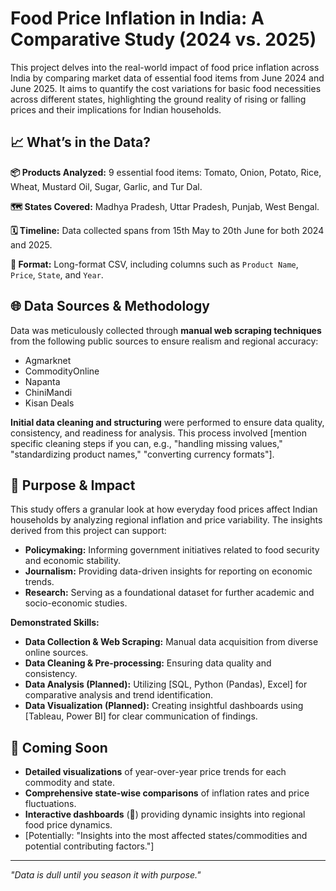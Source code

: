 # Food Price Inflation in India: A Comparative Study (2024 vs. 2025)

This project delves into the real-world impact of food price inflation across India by comparing market data of essential food items from June 2024 and June 2025. It aims to quantify the cost variations for basic food necessities across different states, highlighting the ground reality of rising or falling prices and their implications for Indian households.

## 📈 What’s in the Data?

**📦 Products Analyzed:**
9 essential food items: Tomato, Onion, Potato, Rice, Wheat, Mustard Oil, Sugar, Garlic, and Tur Dal.

**🗺️ States Covered:**
Madhya Pradesh, Uttar Pradesh, Punjab, West Bengal.

**🗓️ Timeline:**
Data collected spans from 15th May to 20th June for both 2024 and 2025.

**📂 Format:**
Long-format CSV, including columns such as `Product Name`, `Price`, `State`, and `Year`.

## 🌐 Data Sources & Methodology

Data was meticulously collected through **manual web scraping techniques** from the following public sources to ensure realism and regional accuracy:

* Agmarknet
* CommodityOnline
* Napanta
* ChiniMandi
* Kisan Deals

**Initial data cleaning and structuring** were performed to ensure data quality, consistency, and readiness for analysis. This process involved [mention specific cleaning steps if you can, e.g., "handling missing values," "standardizing product names," "converting currency formats"].

## 🎯 Purpose & Impact

This study offers a granular look at how everyday food prices affect Indian households by analyzing regional inflation and price variability. The insights derived from this project can support:

* **Policymaking:** Informing government initiatives related to food security and economic stability.
* **Journalism:** Providing data-driven insights for reporting on economic trends.
* **Research:** Serving as a foundational dataset for further academic and socio-economic studies.

**Demonstrated Skills:**
* **Data Collection & Web Scraping:** Manual data acquisition from diverse online sources.
* **Data Cleaning & Pre-processing:** Ensuring data quality and consistency.
* **Data Analysis (Planned):** Utilizing [SQL, Python (Pandas), Excel] for comparative analysis and trend identification.
* **Data Visualization (Planned):** Creating insightful dashboards using [Tableau, Power BI] for clear communication of findings.

## 🚀 Coming Soon

* **Detailed visualizations** of year-over-year price trends for each commodity and state.
* **Comprehensive state-wise comparisons** of inflation rates and price fluctuations.
* **Interactive dashboards** (👀) providing dynamic insights into regional food price dynamics.
* [Potentially: "Insights into the most affected states/commodities and potential contributing factors."]

---
*"Data is dull until you season it with purpose."*
